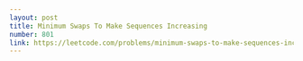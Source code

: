 ```yaml
---
layout: post
title: Minimum Swaps To Make Sequences Increasing
number: 801
link: https://leetcode.com/problems/minimum-swaps-to-make-sequences-increasing
---
```

